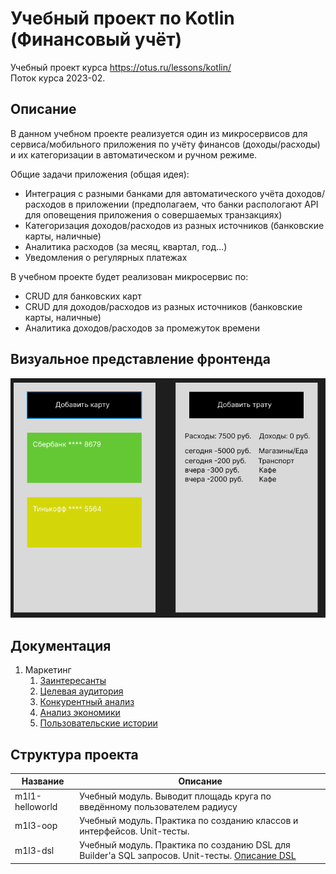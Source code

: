 # Учебный проект по Kotlin (Финансовый учёт)

Учебный проект курса https://otus.ru/lessons/kotlin/ \
Поток курса 2023-02.

## Описание

В данном учебном проекте реализуется один из микросервисов для сервиса/мобильного приложения по учёту финансов (доходы/расходы) и их категоризации 
в автоматическом и ручном режиме.

Общие задачи приложения (общая идея): 
 - Интеграция с разными банками для автоматического учёта доходов/расходов в приложении (предполагаем, что банки распологают API для оповещения приложения о совершаемых транзакциях)
 - Категоризация доходов/расходов из разных источников (банковские карты, наличные)
 - Аналитика расходов (за месяц, квартал, год...) 
 - Уведомления о регулярных платежах  

В учебном проекте будет реализован микросервис по:
 - CRUD для банковских карт
 - CRUD для доходов/расходов из разных источников (банковские карты, наличные)
 - Аналитика доходов/расходов за промежуток времени

## Визуальное представление фронтенда

![Макет приложения](/docs/marketing/design-layout.png)

## Документация

1. Маркетинг
   1. [Заинтересанты](/docs/marketing/stakeholders.md)
   2. [Целевая аудитория](/docs/marketing/target-audience.md)
   3. [Конкурентный анализ](/docs/marketing/concurrency.md)
   4. [Анализ экономики](/docs/marketing/economy.md)
   5. [Пользовательские истории](/docs/marketing/user-stories.md)

## Структура проекта

| Название        | Описание                                                                                                             |
|-----------------|----------------------------------------------------------------------------------------------------------------------|
| m1l1-helloworld | Учебный модуль. Выводит площадь круга по введённому пользователем радиусу                                            |
| m1l3-oop        | Учебный модуль. Практика по созданию классов и интерфейсов. Unit-тесты.                                              |
| m1l3-dsl        | Учебный модуль. Практика по созданию DSL для Builder'а SQL запросов. Unit-тесты. [Описание DSL](/m1l4-dsl/README.md) |